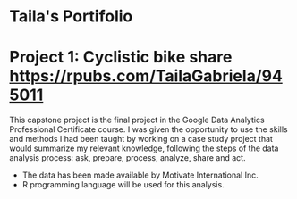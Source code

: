 # Taila's Portifolio

# Project 1: Cyclistic bike share https://rpubs.com/TailaGabriela/945011

This capstone project is the final project in the Google Data Analytics Professional Certificate course. I was given the opportunity to use the skills and methods I had been taught by working on a case study project that would summarize my relevant knowledge, following the steps of the data analysis process: ask, prepare, process, analyze, share and act.

* The data has been made available by Motivate International Inc.
* R programming language will be used for this analysis. 
